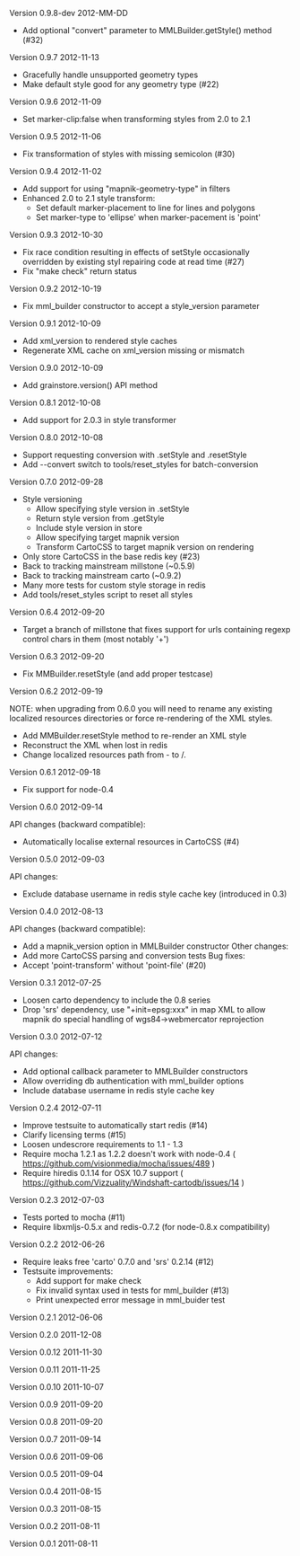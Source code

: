 Version 0.9.8-dev
2012-MM-DD

 - Add optional "convert" parameter to MMLBuilder.getStyle() method (#32)

Version 0.9.7
2012-11-13

 - Gracefully handle unsupported geometry types
 - Make default style good for any geometry type (#22)

Version 0.9.6
2012-11-09

 - Set marker-clip:false when transforming styles from 2.0 to 2.1

Version 0.9.5
2012-11-06

 - Fix transformation of styles with missing semicolon (#30)

Version 0.9.4
2012-11-02

 - Add support for using "mapnik-geometry-type" in filters
 - Enhanced 2.0 to 2.1 style transform:
   - Set default marker-placement to line for lines and polygons
   - Set marker-type to 'ellipse' when marker-pacement is 'point'

Version 0.9.3
2012-10-30

 - Fix race condition resulting in effects of setStyle occasionally
   overridden by existing styl repairing code at read time (#27)
 - Fix "make check" return status

Version 0.9.2
2012-10-19

 - Fix mml_builder constructor to accept a style_version parameter

Version 0.9.1
2012-10-09

 - Add xml_version to rendered style caches
 - Regenerate XML cache on xml_version missing or mismatch

Version 0.9.0
2012-10-09

 - Add grainstore.version() API method

Version 0.8.1
2012-10-08

 - Add support for 2.0.3 in style transformer

Version 0.8.0
2012-10-08

 - Support requesting conversion with .setStyle and .resetStyle
 - Add --convert switch to tools/reset_styles for batch-conversion

Version 0.7.0
2012-09-28

 - Style versioning
   - Allow specifying style version in .setStyle 
   - Return style version from .getStyle
   - Include style version in store
   - Allow specifying target mapnik version
   - Transform CartoCSS to target mapnik version on rendering
 - Only store CartoCSS in the base redis key (#23)
 - Back to tracking mainstream millstone (~0.5.9)
 - Back to tracking mainstream carto (~0.9.2)
 - Many more tests for custom style storage in redis
 - Add tools/reset_styles script to reset all styles

Version 0.6.4
2012-09-20

 - Target a branch of millstone that fixes support for urls
   containing regexp control chars in them (most notably '+')

Version 0.6.3
2012-09-20

 - Fix MMBuilder.resetStyle (and add proper testcase)

Version 0.6.2
2012-09-19

 NOTE: when upgrading from 0.6.0 you will need to rename any existing
       localized resources directories or force re-rendering of the
       XML styles.

 - Add MMBuilder.resetStyle method to re-render an XML style
 - Reconstruct the XML when lost in redis
 - Change localized resources path from <dbname>-<tablename>
   to <dbname>/<tablename>. 

Version 0.6.1
2012-09-18

 - Fix support for node-0.4

Version 0.6.0
2012-09-14

 API changes (backward compatible):
   - Automatically localise external resources in CartoCSS (#4)

Version 0.5.0
2012-09-03

 API changes:
   - Exclude database username in redis style cache key (introduced in 0.3)

Version 0.4.0
2012-08-13

 API changes (backward compatible):
   - Add a mapnik_version option in MMLBuilder constructor
 Other changes:
   - Add more CartoCSS parsing and conversion tests
 Bug fixes:
   - Accept 'point-transform' without 'point-file' (#20)

Version 0.3.1
2012-07-25

 - Loosen carto dependency to include the 0.8 series
 - Drop 'srs' dependency, use "+init=epsg:xxx" in map XML to 
   allow mapnik do special handling of wgs84->webmercator reprojection

Version 0.3.0
2012-07-12

 API changes:
   - Add optional callback parameter to MMLBuilder constructors
   - Allow overriding db authentication with mml_builder options
   - Include database username in redis style cache key

Version 0.2.4
2012-07-11

 - Improve testsuite to automatically start redis (#14)
 - Clarify licensing terms (#15)
 - Loosen undescrore requirements to 1.1 - 1.3
 - Require mocha 1.2.1 as 1.2.2 doesn't work with node-0.4
   ( https://github.com/visionmedia/mocha/issues/489 )
 - Require hiredis 0.1.14 for OSX 10.7 support
   ( https://github.com/Vizzuality/Windshaft-cartodb/issues/14 )

Version 0.2.3
2012-07-03

 - Tests ported to mocha (#11)
 - Require libxmljs-0.5.x and redis-0.7.2 (for node-0.8.x compatibility)

Version 0.2.2 
2012-06-26

 - Require leaks free 'carto' 0.7.0 and 'srs' 0.2.14 (#12)
 - Testsuite improvements:
   - Add support for make check 
   - Fix invalid syntax used in tests for mml_builder (#13)
   - Print unexpected error message in mml_buider test


Version 0.2.1 
2012-06-06

Version 0.2.0
2011-12-08

Version 0.0.12
2011-11-30

Version 0.0.11
2011-11-25

Version 0.0.10
2011-10-07

Version 0.0.9
2011-09-20

Version 0.0.8
2011-09-20

Version 0.0.7
2011-09-14

Version 0.0.6
2011-09-06

Version 0.0.5
2011-09-04

Version 0.0.4
2011-08-15

Version 0.0.3
2011-08-15

Version 0.0.2
2011-08-11

Version 0.0.1
2011-08-11
